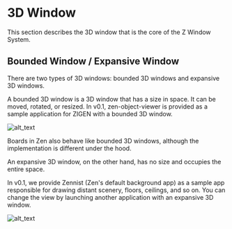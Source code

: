# 3D Window

This section describes the 3D window that is the core of the Z Window System.


## Bounded Window / Expansive Window

There are two types of 3D windows: bounded 3D windows and expansive 3D windows.

A bounded 3D window is a 3D window that has a size in space. It can be moved, rotated, or resized.
In v0.1, zen-object-viewer is provided as a sample application for ZIGEN with a bounded 3D window.


![alt_text](image1.png "image_tooltip")


Boards in Zen also behave like bounded 3D windows, although the implementation is different under the hood.

An expansive 3D window, on the other hand, has no size and occupies the entire space.

In v0.1, we provide Zennist (Zen's default background app) as a sample app responsible for drawing distant scenery, floors, ceilings, and so on. You can change the view by launching another application with an expansive 3D window.


![alt_text](image2.png "image_tooltip")

